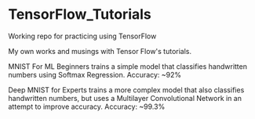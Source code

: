 # TensorFlow_Tutorials
Working repo for practicing using TensorFlow


My own works and musings with Tensor Flow's tutorials.



MNIST For ML Beginners trains a simple model that classifies handwritten numbers using Softmax Regression. Accuracy: ~92%



Deep MNIST for Experts trains a more complex model that also classifies handwritten numbers, but uses a Multilayer Convolutional Network in an attempt to improve accuracy. Accuracy: ~99.3%